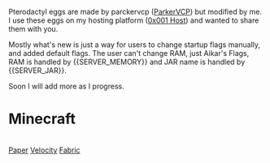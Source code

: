 Pterodactyl eggs are made by parckervcp ([ParkerVCP](https://github.com/parkervcp/eggs)) but modified by me. I use these eggs on my hosting platform ([0x001 Host](https://0x001.cloud)) and wanted to share them with you.

Mostly what's new is just a way for users to change startup flags manually, and added default flags. The user can't change RAM, just Aikar's Flags, RAM is handled by {{SERVER_MEMORY}} and JAR name is handled by {{SERVER_JAR}}.

Soon I will add more as I progress.

<h1>Minecraft</h1><br>
<a href="https://github.com/infectedw/pterodactyl-eggs/blob/main/minecraft/egg-paper.json">Paper</a>
<a href="https://github.com/infectedw/pterodactyl-eggs/blob/main/minecraft/egg-velocity.json">Velocity</a>
<a href="https://github.com/infectedw/pterodactyl-eggs/blob/main/minecraft/egg-fabric.json">Fabric</a>

